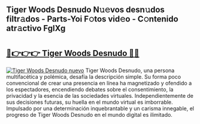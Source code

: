 ## Tiger Woods Desnudo N𝚞𝚎vos desn𝚞dos filtr𝚊dos - Parts-Yoi F𝚘tos vid𝚎o - C𝚘ntenido atr𝚊ctivo FglXg

# <h2><a href="http://mb6l88.tromn.icu/?c=Tiger+Woods+Desnudo">🔗👉👉👉 Tiger Woods Desnudo 🔗🔗</a></h2>

[![Tiger Woods Desnudo nuevo](https://i.imgur.com/pEAQMta.gif)](http://mb6l88.tromn.icu/?c=Tiger+Woods+Desnudo)
Tiger Woods Desnudo, una persona multifacética y polémica, desafía la descripción simple. Su forma poco convencional de crear una presencia en línea ha magnetizado y ofendido a los espectadores, encendiendo debates sobre el consentimiento, la privacidad y la esencia de las sociedades virtuales. Independientemente de sus decisiones futuras, su huella en el mundo virtual es imborrable. Impulsado por una determinación inquebrantable y un carisma innegable, el progreso de Tiger Woods Desnudo en el mundo digital es ilimitado.
